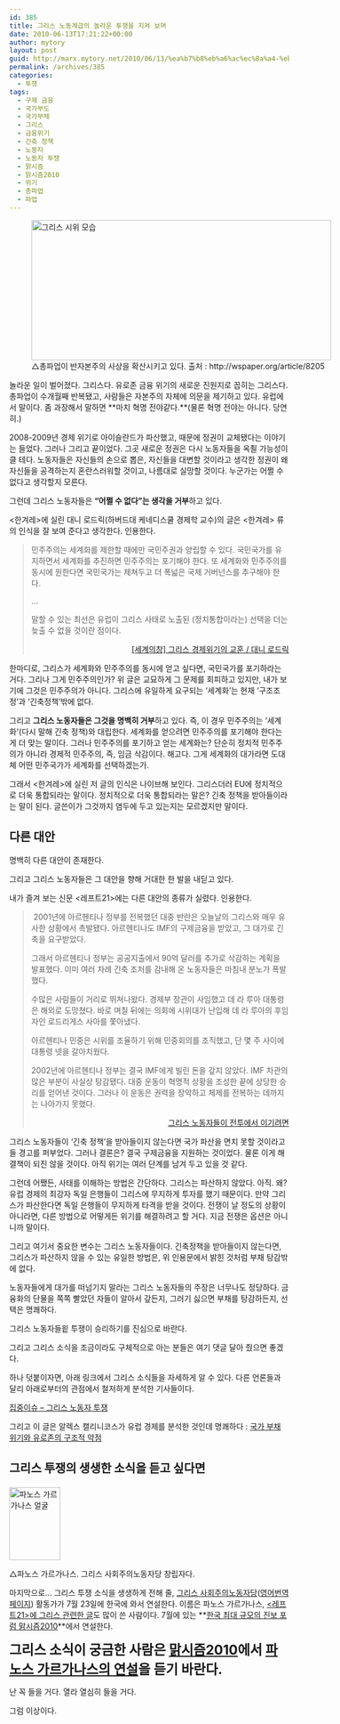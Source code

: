 ```yaml
---
id: 385
title: 그리스 노동계급의 놀라운 투쟁을 지켜 보며
date: 2010-06-13T17:21:22+00:00
author: mytory
layout: post
guid: http://marx.mytory.net/2010/06/13/%ea%b7%b8%eb%a6%ac%ec%8a%a4-%eb%85%b8%eb%8f%99%ea%b3%84%ea%b8%89%ec%9d%98-%eb%86%80%eb%9d%bc%ec%9a%b4-%ed%88%ac%ec%9f%81%ec%9d%84-%ec%a7%80%ec%bc%9c-%eb%b3%b4%eb%a9%b0/
permalink: /archives/385
categories:
  - 투쟁
tags:
  - 구제 금융
  - 국가부도
  - 국가부채
  - 그리스
  - 금융위기
  - 긴축 정책
  - 노동자
  - 노동자 투쟁
  - 맑시즘
  - 맑시즘2010
  - 위기
  - 총파업
  - 파업
---
```

<figure style="width: 540px" class="wp-caption aligncenter"><img src="http://marx.mytory.net/wp-content/uploads/1/cfile29.uf.114FD9104C150DABD2164B.jpg" width="540" height="252" alt="그리스 시위 모습" filename="cfile29.uf.114FD9104C150DABD2164B.jpg" filemime="" /><figcaption class="wp-caption-text">△총파업이 반자본주의 사상을 확산시키고 있다. 출처 : http://wspaper.org/article/8205</figcaption></figure>놀라운 일이 벌어졌다. 그리스다. 유로존 금융 위기의 새로운 진원지로 꼽히는 그리스다. 총파업이 수개월째 반복됐고, 사람들은 자본주의 자체에 의문을 제기하고 있다. 유럽에서 말이다. 좀 과장해서 말하면 **마치 혁명 전야같다.**(물론 혁명 전야는 아니다. 당연히.)

2008-2009년 경제 위기로 아이슬란드가 파산했고, 때문에 정권이 교체됐다는 이야기는 들었다. 그러나 그리고 끝이었다. 그곳 새로운 정권은 다시 노동자들을 옥죌 가능성이 클 테다. 노동자들은 자신들의 손으로 뽑은, 자신들을 대변할 것이라고 생각한 정권이 왜 자신들을 공격하는지 혼란스러워할 것이고, 나름대로 실망할 것이다. 누군가는 어쩔 수 없다고 생각할지 모른다.

그런데 그리스 노동자들은 **&#8220;어쩔 수 없다&#8221;는 생각을 거부**하고 있다.

&lt;한겨레&gt;에 실린&nbsp;대니 로드릭(하버드대 케네디스쿨 경제학 교수)의 글은 &lt;한겨레&gt; 류의 인식을 잘 보여 준다고 생각한다. 인용한다.

> 민주주의는 세계화를 제한할 때에만 국민주권과 양립할 수 있다. 국민국가를 유지하면서 세계화를 추진하면 민주주의는 포기해야 한다. 또 세계화와 민주주의를 동시에 원한다면 국민국가는 제쳐두고 더 폭넓은 국제 거버넌스를 추구해야 한다.
> 
> …
> 
> 말할 수 있는 최선은 유럽이 그리스 사태로 노출된 (정치통합이라는) 선택을 더는 늦출 수 없을 것이란 점이다. 
> 
> <p style="text-align: right; ">
>   <a href="http://www.hani.co.kr/arti/opinion/column/421734.html" target="_blank" title="[http://www.hani.co.kr/arti/opinion/column/421734.html]로 이동합니다.">[세계의창] 그리스 경제위기의 교훈 / 대니 로드릭</a>
> </p>

한마디로, 그리스가 세계화와 민주주의를 동시에 얻고 싶다면, 국민국가를 포기하라는 거다. 그리나 그게 민주주의인가? 위 글은 교묘하게 그 문제를 회피하고 있지만, 내가 보기에 그것은 민주주의가 아니다. 그리스에 유일하게 요구되는 &#8216;세계화&#8217;는 현재 &#8216;구조조정&#8217;과 &#8216;긴축정책&#8217;밖에 없다.

그리고 **그리스 노동자들은 그것을 명백히 거부**하고 있다. 즉, 이 경우 민주주의는 &#8216;세계화'(다시 말해 긴축 정책)와 대립한다. 세계화를 얻으려면 민주주의를 포기해야 한다는 게 더 맞는 말이다. 그러나 민주주의를 포기하고 얻는 세계화는? 단순히 정치적 민주주의가 아니라 경제적 민주주의, 즉, 임금 삭감이다. 해고다. 그게 세계화의 대가라면 도대체 어떤 민주국가가 세계화를 선택하겠는가.

그래서 &lt;한겨레&gt;에 실린 저 글의 인식은 나이브해 보인다. 그리스더러 EU에 정치적으로 더욱 통합되라는 말이다. 정치적으로 더욱 통합되라는 말은? 긴축 정책을 받아들이라는 말이 된다. 글쓴이가 그것까지 염두에 두고 있는지는 모르겠지만 말이다.

## 다른 대안

명백히 다른 대안이 존재한다. 

그리고 그리스 노동자들은 그 대안을 향해 거대한 한 발을 내딛고 있다.

내가 즐겨 보는 신문 &lt;레프트21&gt;에는 다른 대안의 종류가 실렸다. 인용한다.

> &nbsp;2001년에 아르헨티나 정부를 전복했던 대중 반란은 오늘날의 그리스와 매우 유사한 상황에서 촉발됐다. 아르헨티나도 IMF의 구제금융을 받았고, 그 대가로 긴축을 요구받았다.&nbsp;
> 
> 그래서 아르헨티나 정부는 공공지출에서 90억 달러를 추가로 삭감하는 계획을 발표했다. 이미 여러 차례 긴축 조처를 감내해 온 노동자들은 마침내 분노가 폭발했다.
> 
> 수많은 사람들이 거리로 뛰쳐나왔다. 경제부 장관이 사임했고 데 라 루아 대통령은 해외로 도망쳤다. 바로 며칠 뒤에는 의회에 시위대가 난입해 데 라 루아의 후임자인 로드리게스 사아를 쫓아냈다.
> 
> 아르헨티나 민중은 시위를 조율하기 위해 민중회의를 조직했고, 단 몇 주 사이에 대통령 넷을 갈아치웠다.&nbsp;
> 
> 2002년에 아르헨티나 정부는 결국 IMF에게 빌린 돈을 갚지 않았다. IMF 차관의 많은 부분이 사실상 탕감됐다. 대중 운동이 혁명적 상황을 조성한 끝에 상당한 승리를 얻어낸 것이다. 그러나 이 운동은 권력을 장악하고 체제를 전복하는 데까지는 나아가지 못했다.
> 
> <p style="text-align: right; ">
>   <a href="http://wspaper.org/article/8159" target="_blank" title="[http://wspaper.org/article/8159]로 이동합니다.">그리스 노동자들이 전투에서 이기려면</a>
> </p>

그리스 노동자들이 &#8216;긴축 정책&#8217;을 받아들이지 않는다면 국가 파산을 면치 못할 것이라고들 경고를 퍼부었다. 그러나 결론은? 결국 구제금융을 지원하는 것이었다. 물론 이게 해결책이 되진 않을 것이다. 아직 위기는 여러 단계를 남겨 두고 있을 것 같다.

그런데 어쨌든, 사태를 이해하는 방법은 간단하다. 그리스는 파산하지 않았다. 아직. 왜? 유럽 경제의 최강자 독일 은행들이 그리스에 무지하게 투자를 했기 때문이다. 만약 그리스가 파산한다면 독일 은행들이 무지하게 타격을 받을 것이다. 전쟁이 날 정도의 상황이 아니라면, 다른 방법으로 어떻게든 위기를 해결하려고 할 거다. 지금 전쟁은 옵션은 아니니까 말이다.

그리고 여기서 중요한 변수는 그리스 노동자들이다. 긴축정책을 받아들이지 않는다면, 그리스가 파산하지 않을 수 있는 유일한 방법은, 위 인용문에서 밝힌 것처럼 부채 탕감밖에 없다.

노동자들에게 대가를 떠넘기지 말라는 그리스 노동자들의 주장은 너무나도 정당하다. 금융화의 단물을 쪽쪽 빨았던 자들이 알아서 갚든지, 그러기 싫으면 부채를 탕감하든지, 선택은 명쾌하다.

그리스 노동자들읱 투쟁이 승리하기를 진심으로 바란다.

그리고 그리스 소식을 조금이라도 구체적으로 아는 분들은 여기 댓글 달아 줬으면 좋겠다.

하나 덧붙이자면, 아래 링크에서 그리스 소식들을 자세하게 알 수 있다. 다른 언론들과 달리 아래로부터의 관점에서 철저하게 분석한 기사들이다.

<a href="http://wspaper.org/6_issue.php?issue_no=69" target="_blank" title="[http://wspaper.org/6_issue.php?issue_no=69]로 이동합니다.">집중이슈 &#8211; 그리스 노동자 투쟁</a>

그리고 이 글은 알렉스 캘리니코스가 유럽 경제를 분석한 것인데 명쾌하다 :&nbsp;<a href="http://wspaper.org/article/8207" target="_blank" title="[http://wspaper.org/article/8207]로 이동합니다.">국가 부채 위기와 유로존의 구조적 약점</a> 

## 그리스 투쟁의 생생한 소식을 듣고 싶다면<figure style="width: 92px" class="wp-caption alignleft">

<img src="http://marx.mytory.net/wp-content/uploads/1/cfile1.uf.1335A9274C151319E77BF7.jpg" width="92" height="131" alt="파노스 가르가나스 얼굴" filename="cfile1.uf.1335A9274C151319E77BF7.jpg" filemime="" /><figcaption class="wp-caption-text">△파노스 가르가나스. 그리스 사회주의노동자당 창립자다.</figcaption></figure> 

마지막으로&#8230; 그리스 투쟁 소식을 생생하게 전해 줄, <a href="http://www.sek-ist.gr/" target="_blank" title="[http://www.sek-ist.gr/]로 이동합니다.">그리스 사회주의노동자당</a>(<a href="http://translate.google.co.kr/translate?hl=ko&sl=auto&tl=en&u=http://www.sek-ist.gr/" target="_blank" title="[http://translate.google.co.kr/translate?hl=ko&sl=auto&tl=en&u=http://www.sek-ist.gr/]로 이동합니다.">영어번역 페이지</a>) 활동가가 7월 23일에 한국에 와서 연설한다. 이름은 파노스 가르가나스,&nbsp;<a href="http://wspaper.org/3_search.php?keyword=%ED%8C%8C%EB%85%B8%EC%8A%A4+%EA%B0%80%EB%A5%B4%EA%B0%80%EB%82%98%EC%8A%A4" target="_blank" title="[http://wspaper.org/3_search.php?keyword=%ED%8C%8C%EB%85%B8%EC%8A%A4+%EA%B0%80%EB%A5%B4%EA%B0%80%EB%82%98%EC%8A%A4]로 이동합니다.">&lt;레프트21&gt;에 그리스 관련한 글</a>도 많이 쓴 사람이다. 7월에 있는&nbsp;**<a href="http://marxism.or.kr/2010/" target="_blank" title="[http://marxism.or.kr/2010/]로 이동합니다.">한국 최대 규모의 진보 포럼 맑시즘2010</a>**에서 연설한다.&nbsp;

**<span style="font-size: 18pt; ">그리스 소식이 궁금한 사람은 <a href="http://marxism.or.kr/2010/" target="_blank" title="[http://marxism.or.kr/2010/]로 이동합니다.">맑시즘2010</a>에서 <a href="http://marxism.or.kr/2010/speaker.php" target="_blank" title="[http://marxism.or.kr/2010/speaker.php]로 이동합니다.">파노스 가르가나스의 연설</a>을 듣기 바란다.</span>**

난 꼭 들을 거다. 열라 열심히 들을 거다.

그럼 이상이다.
